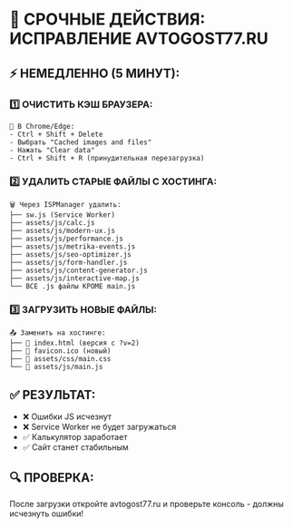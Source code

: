 # 🚨 СРОЧНЫЕ ДЕЙСТВИЯ: ИСПРАВЛЕНИЕ AVTOGOST77.RU

## ⚡ НЕМЕДЛЕННО (5 МИНУТ):

### 1️⃣ **ОЧИСТИТЬ КЭШ БРАУЗЕРА:**
```
🧹 В Chrome/Edge:
- Ctrl + Shift + Delete
- Выбрать "Cached images and files" 
- Нажать "Clear data"
- Ctrl + Shift + R (принудительная перезагрузка)
```

### 2️⃣ **УДАЛИТЬ СТАРЫЕ ФАЙЛЫ С ХОСТИНГА:**
```
🗑️ Через ISPManager удалить:
├── sw.js (Service Worker)
├── assets/js/calc.js
├── assets/js/modern-ux.js  
├── assets/js/performance.js
├── assets/js/metrika-events.js
├── assets/js/seo-optimizer.js
├── assets/js/form-handler.js
├── assets/js/content-generator.js
├── assets/js/interactive-map.js
└── ВСЕ .js файлы КРОМЕ main.js
```

### 3️⃣ **ЗАГРУЗИТЬ НОВЫЕ ФАЙЛЫ:**
```
📤 Заменить на хостинге:
├── 📄 index.html (версия с ?v=2)
├── 📄 favicon.ico (новый)
├── 📄 assets/css/main.css
└── 📄 assets/js/main.js
```

## ✅ РЕЗУЛЬТАТ:
- ❌ Ошибки JS исчезнут
- ❌ Service Worker не будет загружаться
- ✅ Калькулятор заработает
- ✅ Сайт станет стабильным

## 🔍 ПРОВЕРКА:
После загрузки откройте avtogost77.ru и проверьте консоль - должны исчезнуть ошибки!
